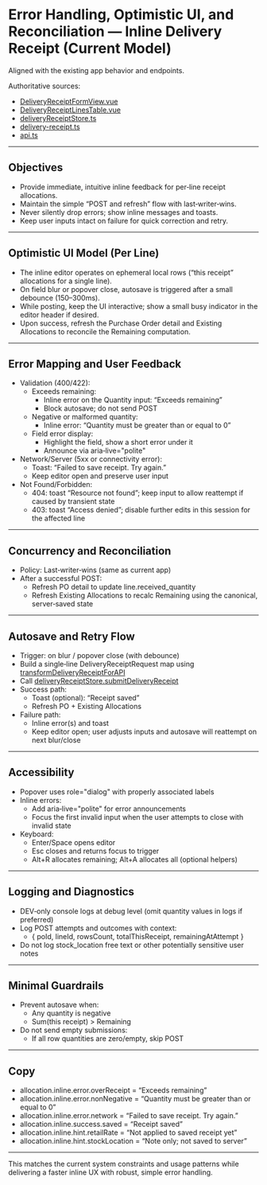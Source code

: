 # Error Handling, Optimistic UI, and Reconciliation — Inline Delivery Receipt (Current Model)

Aligned with the existing app behavior and endpoints.

Authoritative sources:

- [DeliveryReceiptFormView.vue](src/views/purchasing/DeliveryReceiptFormView.vue:1)
- [DeliveryReceiptLinesTable.vue](src/components/purchasing/DeliveryReceiptLinesTable.vue:1)
- [deliveryReceiptStore.ts](src/stores/deliveryReceiptStore.ts:1)
- [delivery-receipt.ts](src/utils/delivery-receipt.ts:1)
- [api.ts](src/api/generated/api.ts:1555)

---

## Objectives

- Provide immediate, intuitive inline feedback for per‑line receipt allocations.
- Maintain the simple “POST and refresh” flow with last‑writer‑wins.
- Never silently drop errors; show inline messages and toasts.
- Keep user inputs intact on failure for quick correction and retry.

---

## Optimistic UI Model (Per Line)

- The inline editor operates on ephemeral local rows (“this receipt” allocations for a single line).
- On field blur or popover close, autosave is triggered after a small debounce (150–300ms).
- While posting, keep the UI interactive; show a small busy indicator in the editor header if desired.
- Upon success, refresh the Purchase Order detail and Existing Allocations to reconcile the Remaining computation.

---

## Error Mapping and User Feedback

- Validation (400/422):
  - Exceeds remaining:
    - Inline error on the Quantity input: “Exceeds remaining”
    - Block autosave; do not send POST
  - Negative or malformed quantity:
    - Inline error: “Quantity must be greater than or equal to 0”
  - Field error display:
    - Highlight the field, show a short error under it
    - Announce via aria‑live="polite"
- Network/Server (5xx or connectivity error):
  - Toast: “Failed to save receipt. Try again.”
  - Keep editor open and preserve user input
- Not Found/Forbidden:
  - 404: toast “Resource not found”; keep input to allow reattempt if caused by transient state
  - 403: toast “Access denied”; disable further edits in this session for the affected line

---

## Concurrency and Reconciliation

- Policy: Last‑writer‑wins (same as current app)
- After a successful POST:
  - Refresh PO detail to update line.received_quantity
  - Refresh Existing Allocations to recalc Remaining using the canonical, server‑saved state

---

## Autosave and Retry Flow

- Trigger: on blur / popover close (with debounce)
- Build a single‑line DeliveryReceiptRequest map using [transformDeliveryReceiptForAPI](src/utils/delivery-receipt.ts:22)
- Call [deliveryReceiptStore.submitDeliveryReceipt](src/stores/deliveryReceiptStore.ts:96)
- Success path:
  - Toast (optional): “Receipt saved”
  - Refresh PO + Existing Allocations
- Failure path:
  - Inline error(s) and toast
  - Keep editor open; user adjusts inputs and autosave will reattempt on next blur/close

---

## Accessibility

- Popover uses role="dialog" with properly associated labels
- Inline errors:
  - Add aria‑live="polite" for error announcements
  - Focus the first invalid input when the user attempts to close with invalid state
- Keyboard:
  - Enter/Space opens editor
  - Esc closes and returns focus to trigger
  - Alt+R allocates remaining; Alt+A allocates all (optional helpers)

---

## Logging and Diagnostics

- DEV‑only console logs at debug level (omit quantity values in logs if preferred)
- Log POST attempts and outcomes with context:
  - { poId, lineId, rowsCount, totalThisReceipt, remainingAtAttempt }
- Do not log stock_location free text or other potentially sensitive user notes

---

## Minimal Guardrails

- Prevent autosave when:
  - Any quantity is negative
  - Sum(this receipt) > Remaining
- Do not send empty submissions:
  - If all row quantities are zero/empty, skip POST

---

## Copy

- allocation.inline.error.overReceipt = “Exceeds remaining”
- allocation.inline.error.nonNegative = “Quantity must be greater than or equal to 0”
- allocation.inline.error.network = “Failed to save receipt. Try again.”
- allocation.inline.success.saved = “Receipt saved”
- allocation.inline.hint.retailRate = “Not applied to saved receipt yet”
- allocation.inline.hint.stockLocation = “Note only; not saved to server”

---

This matches the current system constraints and usage patterns while delivering a faster inline UX with robust, simple error handling.
